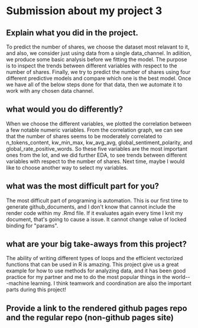 # Submission about my project 3

## Explain what you did in the project.

To predict the number of shares, we choose the dataset most relavant to it, and also, we consider just using data from a single data_channel.
In adiition, we produce some basic analysis before we fitting the model. The purpose is to inspect the trends between different variables 
with respect to the number of shares. Finally, we try to predict the number of shares using four different predictive models and compare 
which one is the best model. Once we have all of the below steps done for that data, then we automate it to work with any chosen data channel.

## what would you do differently?

When we choose the different variables, we plotted the correlation between a few notable numeric variables. From the correlation graph, we can
see that the number of shares seems to be moderately correlated to n_tokens_content, kw_min_max, kw_avg_avg, global_sentiment_polarity, and global_rate_positive_words. So these five variables are the most important ones from the lot, and we did further EDA, to see trends between different variables with respect to the number of shares. Next time, maybe I would like to choose another way to select my variables.

## what was the most difficult part for you?

The most difficult part of programing is automation. This is our first time to generate github_documents, and I don't know that cannot include 
the render code within my .Rmd file. If it evaluates again every time I knit my document, that's going to cause a issue. It cannot change value
of locked binding for "params". 

## what are your big take-aways from this project?

The ability of writing different types of loops and the efficient vectorized functions that can be used in R is amazing. This project give us a 
great example for how to use methods for analyzing data, and it has been good practice for my partner and me to do the most popular things in the
world---machine learning. I think teamwork and coordination are also the important parts during this project!

## Provide a link to the rendered github pages repo and the regular repo (non-github pages site)
